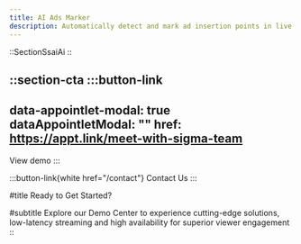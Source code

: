 ```yaml
---
title: AI Ads Marker
description: Automatically detect and mark ad insertion points in live or on-demand content, ensuring seamless and precise ad placements
---
```


::SectionSsaiAi
::

::section-cta
  :::button-link
  ---
  data-appointlet-modal: true
  dataAppointletModal: ""
  href: https://appt.link/meet-with-sigma-team
  ---
  View demo
  :::

  :::button-link{white href="/contact"}
  Contact Us
  :::

#title
Ready to Get Started?

#subtitle
Explore our Demo Center to experience cutting-edge solutions, low-latency streaming and high availability for superior viewer engagement
::